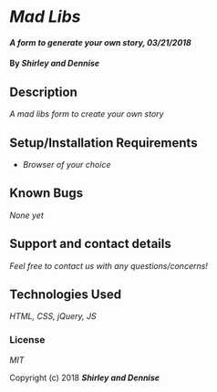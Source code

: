 # _Mad Libs_

#### _A form to generate your own story, 03/21/2018_

#### By _**Shirley and Dennise**_

## Description

_A mad libs form to create your own story_

## Setup/Installation Requirements

* _Browser of your choice_

## Known Bugs

_None yet_

## Support and contact details

_Feel free to contact us with any questions/concerns!_

## Technologies Used

_HTML, CSS, jQuery, JS_

### License

*MIT*

Copyright (c) 2018 **_Shirley and Dennise_**
